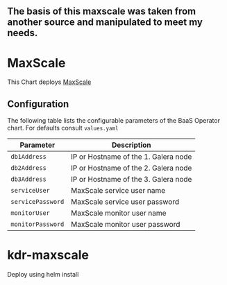 ## The basis of this maxscale was taken from another source and manipulated to meet my needs.


# MaxScale

This Chart deploys [MaxScale](https://mariadb.com/products/technology/maxscale)

## Configuration

The following table lists the configurable parameters of the BaaS Operator chart. For defaults consult `values.yaml`

| Parameter         | Description                          |
| ---               | ---                                  |
| `db1Address`      | IP or Hostname of the 1. Galera node |
| `db2Address`      | IP or Hostname of the 2. Galera node |
| `db3Address`      | IP or Hostname of the 3. Galera node |
| `serviceUser`     | MaxScale service user name           |
| `servicePassword` | MaxScale service user password       |
| `monitorUser`     | MaxScale monitor user name           |
| `monitorPassword` | MaxScale monitor user password       |
# kdr-maxscale

Deploy using helm install
